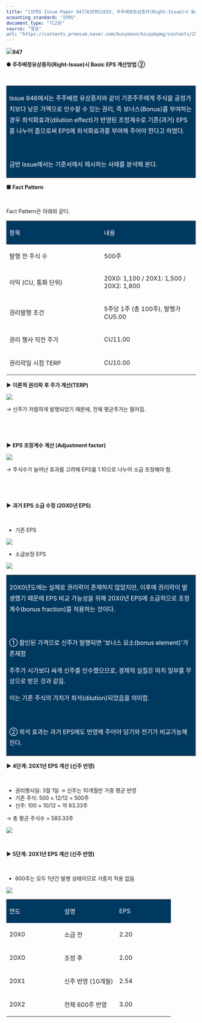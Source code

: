 ```yaml
---
title: "[IFRS Issue Paper 947]KIFRS1033, 주주배정유상증자(Right-Issue)시 Basic EPS 계산방법 ②"
acounting_standard: "IFRS"
document_type: "기고문"
source: "엘곰"
url: "https://contents.premium.naver.com/busymoon/kicpakpmg/contents/250725084456869iw"
---
```

![](https://n2.news.naver.com/l.gif?type=content)**947**

**● 주주배정유상증자(Right-Issue)시 Basic EPS 계산방법 ②**

​

<table style=""><tbody><tr><td colspan="3" rowspan="1" style="width: 100.0%; height: 85.0px;  background-color: #003960;"><div><p style="line-height:1.8;"><span style="color:#ffffff;">Issue 946에서는 주주배정 유상증자와 같이 기존주주에게 주식을 공정가치보다 낮은 가액으로 인수할 수 있는 권리, 즉 보너스(Bonus)를 부여하는 경우 희석화효과(dilution effect)가 반영된 조정계수로 기존(과거) EPS를 나누어 줌으로써 EPS에 희석화효과를 부여해 주어야 한다고 하였다.</span></p></div><div><p style="line-height:1.8;"><span style="color:#ffffff;">​</span></p></div><div><p style="line-height:1.8;"><span style="color:#ffffff;">금번 Issue에서는 기준서에서 제시하는 사례를 분석해 본다.</span></p></div></td></tr></tbody></table>

**■ Fact Pattern**

​

Fact Pattern은 아래와 같다.

<table style=""><tbody><tr><td colspan="1" rowspan="1" style="width: 50.0%; height: 40.0px;  background-color: #003960;"><div><p style=""><span style="color:#ffffff;">항목</span></p></div></td><td colspan="1" rowspan="1" style="width: 50.0%; height: 40.0px;  background-color: #003960;"><div><p style=""><span style="color:#ffffff;">내용</span></p></div></td></tr><tr><td colspan="1" rowspan="1" style="width: 50.0%; height: 40.0px;  "><div><p style=""><span style="">발행 전 주식 수</span></p></div></td><td colspan="1" rowspan="1" style="width: 50.0%; height: 40.0px;  "><div><p style=""><span style="">500주</span></p></div></td></tr><tr><td colspan="1" rowspan="1" style="width: 50.0%; height: 40.0px;  "><div><p style=""><span style="">이익 (CU, 통화 단위)</span></p></div></td><td colspan="1" rowspan="1" style="width: 50.0%; height: 40.0px;  "><div><p style=""><span style="">20X0: 1,100 / 20X1: 1,500 / 20X2: 1,800</span></p></div></td></tr><tr><td colspan="1" rowspan="1" style="width: 50.0%; height: 40.0px;  "><div><p style=""><span style="">권리발행 조건</span></p></div></td><td colspan="1" rowspan="1" style="width: 50.0%; height: 40.0px;  "><div><p style=""><span style="">5주당 1주 (총 100주), 발행가 CU5.00</span></p></div></td></tr><tr><td colspan="1" rowspan="1" style="width: 50.0%; height: 40.0px;  "><div><p style=""><span style="">권리 행사 직전 주가</span></p></div></td><td colspan="1" rowspan="1" style="width: 50.0%; height: 40.0px;  "><div><p style=""><span style="">CU11.00</span></p></div></td></tr><tr><td colspan="1" rowspan="1" style="width: 50.0%; height: 40.0px;  "><div><p style=""><span style="">권리락일 시점 TERP</span></p></div></td><td colspan="1" rowspan="1" style="width: 50.0%; height: 40.0px;  "><div><p style=""><span style="">CU10.00</span></p></div></td></tr></tbody></table>

**▶ 이론적 권리락 후 주가 계산(TERP)**

![](https://scs-phinf.pstatic.net/MjAyNTA3MjVfNTgg/MDAxNzUzMzk5MjcxMzUy.SyHJiI_-JYVcYXQBVs7cImIhwDLXvKkWD1MnrgeyQTUg.4XJlZRoa7jW2v803TSt2ycYnFlzBE4tXHxLg_husy5Yg.PNG/image.png?type=w800)

→ 신주가 저렴하게 발행되었기 때문에, 전체 평균주가는 떨어짐.

​

​

**▶ EPS 조정계수 계산 (Adjustment factor)**

![](https://scs-phinf.pstatic.net/MjAyNTA3MjVfNDgg/MDAxNzUzMzk5NDM1NDMy.UUr4-eJgDtwutDha9vGxRG4yn9Kk_zLKK7WWH_6Entog.HMol2JkzdhhElu1FHX0TG5gzA5zLOMLLD9pJOhReUTYg.PNG/image.png?type=w800)

→ 주식수가 늘어난 효과를 고려해 EPS를 1.10으로 나누어 소급 조정해야 함.

​

​

**▶ 과거 EPS 소급 수정 (20X0년 EPS)**

**​**

- 기존 EPS

![](https://scs-phinf.pstatic.net/MjAyNTA3MjVfNDYg/MDAxNzUzMzk5NTA0MDYz.99o4ZpJHSe1Wxy8DxFw7C6b2Fel5i_Mhq29am_Ve2dMg.mbJ6NRB8Xb-15IYU2tjcStmb7TLEeTJI86--DI5nC1sg.PNG/image.png?type=w800)

- 소급보정 EPS

![](https://scs-phinf.pstatic.net/MjAyNTA3MjVfMjYw/MDAxNzUzMzk5NTI1NjQ2.lHNcAmpv0gQSkiJS27yYqwxV5-p2_DA0rCnxVAvhRbQg.r0n6NHSQgvYb3gNN7G8Yc-3JzLGTX_RRrfa2kkUiKCcg.PNG/image.png?type=w800)

<table style=""><tbody><tr><td colspan="3" rowspan="1" style="width: 99.99%; height: 59.0px;  background-color: #003960;"><div><p style="line-height:1.8;"><span style="color:#ffffff;">20X0년도에는 실제로 권리락이 존재하지 않았지만, 이후에 권리락이 발생했기 때문에 EPS 비교 가능성을 위해 20X0년 EPS에 소급적으로 조정계수(bonus fraction)를 적용하는 것이다.</span></p></div><div><p style="line-height:1.8;"><span style="color:#ffffff;">​</span></p></div><div><p style="line-height:1.8;"><span style="color:#ffffff;">① 할인된 가격으로 신주가 발행되면 '보너스 요소(bonus element)'가 존재함</span></p></div><div><p style="line-height:1.8;"><span style="color:#ffffff;">주주가 </span><span style="color:#ffffff;">시가보다 싸게</span><span style="color:#ffffff;"> 신주를 인수했으므로, </span><span style="color:#ffffff;">경제적 실질은 마치 일부를 무상으로 받은 것과 같음.</span></p></div><div><p style="line-height:1.8;"><span style="color:#ffffff;">이는 기존 주식의 가치가 희석(dilution)되었음을 의미함.</span></p></div><div><p style="line-height:1.8;"><span style="color:#ffffff;">​</span></p></div><div><p style="line-height:1.8;"><span style="color:#ffffff;">② 희석 효과는 과거 EPS에도 반영해 주어야 당기와 전기가 비교가능해 진다.</span></p></div></td></tr></tbody></table>

**▶ 4단계: 20X1년 EPS 계산 (신주 반영)**

**​**

- 권리행사일: 3월 1일 → 신주는 10개월만 가중 평균 반영
- 기존 주식: 500 × 12/12 = 500주
- 신주: 100 × 10/12 = 약 83.33주

→ 총 평균 주식수 = 583.33주

![](https://scs-phinf.pstatic.net/MjAyNTA3MjVfMTI4/MDAxNzUzMzk5ODU3OTQ3.9eRxNbZcOf8mE47zZy2CLmtSQ_qOfSt0WcoB85iVvzkg.CB2DYIZ0SUF3IqSMCI9MuTjSeVeKmh4IEPeWxZB-iiYg.PNG/image.png?type=w800)

**​**

**▶ 5단계: 20X1년 EPS 계산 (신주 반영)**

**​**

- 600주는 모두 1년간 발행 상태이므로 가중치 적용 없음

![](https://scs-phinf.pstatic.net/MjAyNTA3MjVfMjIx/MDAxNzUzMzk5ODk2Mzg1.X_QnFlm6wz9NBxDWDiJQG2X8Y-rykeQoP6d8RvUuU1og.P5D19W7jBmZ7A5mZwL9EUsQ_CjlCy1CW48aF41YSbHwg.PNG/image.png?type=w800)

<table style=""><tbody><tr><td colspan="1" rowspan="1" style="width: 33.34%; height: 40.0px;  background-color: #003960;"><div><p style=""><span style="color:#ffffff;">연도</span></p></div></td><td colspan="1" rowspan="1" style="width: 33.34%; height: 40.0px;  background-color: #003960;"><div><p style=""><span style="color:#ffffff;">설명</span></p></div></td><td colspan="1" rowspan="1" style="width: 33.34%; height: 40.0px;  background-color: #003960;"><div><p style=""><span style="color:#ffffff;">EPS</span></p></div></td></tr><tr><td colspan="1" rowspan="1" style="width: 33.34%; height: 40.0px;  "><div><p style=""><span style="">20X0</span></p></div></td><td colspan="1" rowspan="1" style="width: 33.34%; height: 40.0px;  "><div><p style=""><span style="">소급 전</span></p></div></td><td colspan="1" rowspan="1" style="width: 33.34%; height: 40.0px;  "><div><p style=""><span style="">2.20</span></p></div></td></tr><tr><td colspan="1" rowspan="1" style="width: 33.34%; height: 40.0px;  "><div><p style=""><span style="">20X0</span></p></div></td><td colspan="1" rowspan="1" style="width: 33.34%; height: 40.0px;  "><div><p style=""><span style="">조정 후</span></p></div></td><td colspan="1" rowspan="1" style="width: 33.34%; height: 40.0px;  "><div><p style=""><span style="">2.00</span></p></div></td></tr><tr><td colspan="1" rowspan="1" style="width: 33.34%; height: 40.0px;  "><div><p style=""><span style="">20X1</span></p></div></td><td colspan="1" rowspan="1" style="width: 33.34%; height: 40.0px;  "><div><p style=""><span style="">신주 반영 (10개월)</span></p></div></td><td colspan="1" rowspan="1" style="width: 33.34%; height: 40.0px;  "><div><p style=""><span style="">2.54</span></p></div></td></tr><tr><td colspan="1" rowspan="1" style="width: 33.34%; height: 40.0px;  "><div><p style=""><span style="">20X2</span></p></div></td><td colspan="1" rowspan="1" style="width: 33.34%; height: 40.0px;  "><div><p style=""><span style="">전체 600주 반영</span></p></div></td><td colspan="1" rowspan="1" style="width: 33.34%; height: 40.0px;  "><div><p style=""><span style="">3.00</span></p></div></td></tr></tbody></table>

​
